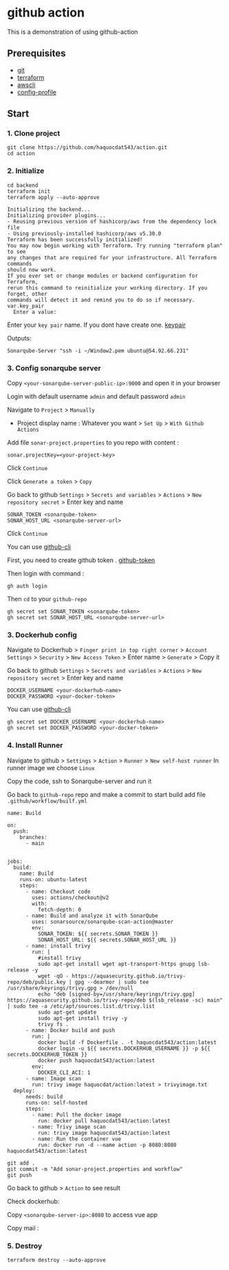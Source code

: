# github action
This is a demonstration of using github-action

## Prerequisites
* [git](https://git-scm.com/downloads)
* [terraform](https://developer.hashicorp.com/terraform/tutorials/aws-get-started/install-cli)
* [awscli](https://docs.aws.amazon.com/cli/latest/userguide/getting-started-install.html)
* [config-profile](https://docs.aws.amazon.com/cli/latest/reference/configure/)
## Start
### 1. Clone project
```
git clone https://github.com/haquocdat543/action.git
cd action
```
### 2. Initialize
```
cd backend
terraform init
terraform apply --auto-approve
```
```
Initializing the backend...
Initializing provider plugins...
- Reusing previous version of hashicorp/aws from the dependency lock file
- Using previously-installed hashicorp/aws v5.30.0
Terraform has been successfully initialized!
You may now begin working with Terraform. Try running "terraform plan" to see
any changes that are required for your infrastructure. All Terraform commands
should now work.
If you ever set or change modules or backend configuration for Terraform,
rerun this command to reinitialize your working directory. If you forget, other
commands will detect it and remind you to do so if necessary.
var.key_pair
  Enter a value:
```
Enter your `key pair` name. If you dont have create one. [keypair](https://docs.aws.amazon.com/AWSEC2/latest/UserGuide/create-key-pairs.html)

Outputs:
```
Sonarqube-Server "ssh -i ~/Window2.pem ubuntu@54.92.66.231"
```

### 3. Config sonarqube server
Copy `<your-sonarqube-server-public-ip>:9000` and open it in your browser

Login with default username `admin` and default password `admin`

Navigate to `Project` > `Manually`

* Project display name : Whatever you want > `Set Up` > `With Github Actions`

Add file `sonar-project.properties` to you repo with content :
```
sonar.projectKey=<your-project-key>
```
Click `Continue`

Click `Generate a token` > `Copy`

Go back to github `Settings` > `Secrets and variables` > `Actions` > `New repository secret` > Enter key and name
```
SONAR_TOKEN <sonarqube-token>
SONAR_HOST_URL <sonarqube-server-url>
```
Click `Continue`

You can use [github-cli](https://cli.github.com/)

First, you need to create github token . [github-token](https://docs.github.com/en/enterprise-server@3.9/authentication/keeping-your-account-and-data-secure/managing-your-personal-access-tokens)

Then login with command :
```
gh auth login
```
Then `cd` to your `github-repo`
```
gh secret set SONAR_TOKEN <sonarqube-token>
gh secret set SONAR_HOST_URL <sonarqube-server-url>
```
### 3. Dockerhub config

Navigate to Dockerhub > `Finger print in top right corner` >  `Account Settings` > `Security` > `New Access Token` > Enter name > `Generate` > Copy it

Go back to github `Settings` > `Secrets and variables` > `Actions` > `New repository secret` > Enter key and name

```
DOCKER_USERNAME <your-dockerhub-name>
DOCKER_PASSWORD <your-docker-token>
```
You can use [github-cli](https://cli.github.com/)
```
gh secret set DOCKER_USERNAME <your-dockerhub-name>
gh secret set DOCKER_PASSWORD <your-docker-token>
```
### 4. Install Runner
Navigate to github > `Settings` > `Action` > `Runner` > `New self-host runner`
In runner image we choose `Linux`

Copy the code, ssh to Sonarqube-server and run it

Go back to `github-repo` repo and make a commit to start build
add file `.github/workflow/builf.yml`
```
name: Build

on:
  push:
    branches:
      - main


jobs:
  build:
    name: Build
    runs-on: ubuntu-latest
    steps:
      - name: Checkout code
        uses: actions/checkout@v2
        with:
          fetch-depth: 0
      - name: Build and analyze it with SonarQube
        uses: sonarsource/sonarqube-scan-action@master
        env:
          SONAR_TOKEN: ${{ secrets.SONAR_TOKEN }}
          SONAR_HOST_URL: ${{ secrets.SONAR_HOST_URL }}
      - name: install trivy
        run: |
          #install trivy
          sudo apt-get install wget apt-transport-https gnupg lsb-release -y
          wget -qO - https://aquasecurity.github.io/trivy-repo/deb/public.key | gpg --dearmor | sudo tee /usr/share/keyrings/trivy.gpg > /dev/null
          echo "deb [signed-by=/usr/share/keyrings/trivy.gpg] https://aquasecurity.github.io/trivy-repo/deb $(lsb_release -sc) main" | sudo tee -a /etc/apt/sources.list.d/trivy.list
          sudo apt-get update
          sudo apt-get install trivy -y
          trivy fs .
      - name: Docker build and push
        run: |
          docker build -f Dockerfile . -t haquocdat543/action:latest
          docker login -u ${{ secrets.DOCKERHUB_USERNAME }} -p ${{ secrets.DOCKERHUB_TOKEN }}
          docker push haquocdat543/action:latest
        env:
          DOCKER_CLI_ACI: 1
      - name: Image scan
        run: trivy image haquocdat/action:latest > trivyimage.txt
  deploy:    
      needs: build
      runs-on: self-hosted  
      steps:
        - name: Pull the docker image
          run: docker pull haquocdat543/action:latest
        - name: Trivy image scan
          run: trivy image haquocdat543/action:latest
        - name: Run the container vue
          run: docker run -d --name action -p 8080:8080 haquocdat543/action:latest
```

```
git add .
git commit -m "Add sonar-project.properties and workflow"
git push
```

Go back to github > `Action` to see result

Check dockerhub:

Copy `<sonarqube-server-ip>:8080` to access vue app

Copy mail :

### 5. Destroy
```
terraform destroy --auto-approve
```

